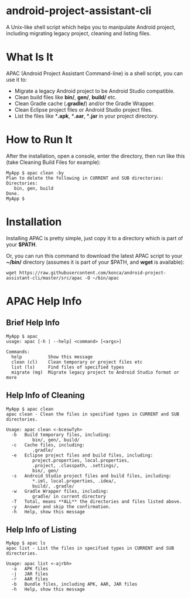 # android-project-assistant-cli
A Unix-like shell script which helps you to manipulate Android project, including migrating legacy project, cleaning and listing files.


What Is It
==========
APAC (Android Project Assistant Command-line) is a shell script, you can use it to:

* Migrate a legacy Android project to be Android Studio compatible.
* Clean build files like **bin/**, **gen/**, **build/** etc.
* Clean Gradle cache (**.gradle/**) and/or the Gradle Wrapper.
* Clean Eclipse project files or Android Studio project files.
* List the files like ***.apk**, ***.aar**, ***.jar** in your project directory.

How to Run It
=============
After the installation, open a console, enter the directory, then run like this (take Cleaning Build Files for example):

```
MyApp $ apac clean -by
Plan to delete the following in CURRENT and SUB directories:
Directories:
   bin, gen, build
Done.
MyApp $
```

Installation
============
Installing APAC is pretty simple, just copy it to a directory which is part of your **$PATH**.

Or, you can run this command to download the latest APAC script to your **~/bin/** directory (assumes it is part of your $PATH, and **wget** is available):

```
wget https://raw.githubusercontent.com/konca/android-project-assistant-cli/master/src/apac -O ~/bin/apac
```

APAC Help Info
==============

Brief Help Info
---------------
```
MyApp $ apac
usage: apac [-h | --help] <command> [<args>]

Commands:
  help          Show this message
  clean (cl)    Clean temporary or project files etc
  list (ls)     Find files of specified types
  migrate (mg)  Migrate legacy project to Android Studio format or more
```

Help Info of Cleaning
---------------------
```
MyApp $ apac clean
apac clean - Clean the files in specified types in CURRENT and SUB directories.

Usage: apac clean <-bceswTyh>
  -b   Build temporary files, including:
          bin/, gen/, build/
  -c   Cache files, including:
          .gradle/
  -e   Eclipse project files and build files, including:
          project.properties, local.properties,
          .project, .classpath, .settings/,
          bin/, gen/
  -s   Android Studio project files and build files, including:
          *.iml, local.properties, .idea/,
          build/, .gradle/
  -w   Gradle Wrapper files, including:
          gradle/ in current directory
  -T   Total, means **ALL** the directories and files listed above.
  -y   Answer and skip the confirmation.
  -h   Help, show this message
```

Help Info of Listing
--------------------
```
MyApp $ apac ls
apac list - List the files in specified types in CURRENT and SUB directories.

Usage: apac list <-ajrbh>
  -a   APK files
  -j   JAR files
  -r   AAR files
  -b   Bundle files, including APK, AAR, JAR files
  -h   Help, show this message
```
